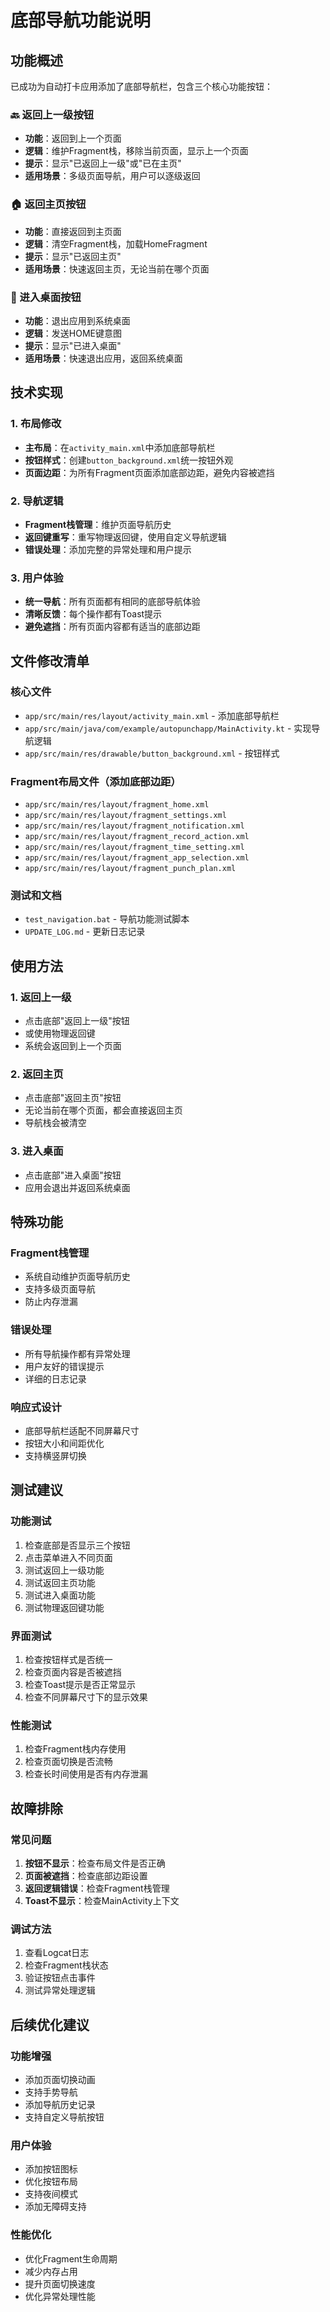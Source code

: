 # 底部导航功能说明

## 功能概述

已成功为自动打卡应用添加了底部导航栏，包含三个核心功能按钮：

### 🔙 返回上一级按钮
- **功能**：返回到上一个页面
- **逻辑**：维护Fragment栈，移除当前页面，显示上一个页面
- **提示**：显示"已返回上一级"或"已在主页"
- **适用场景**：多级页面导航，用户可以逐级返回

### 🏠 返回主页按钮
- **功能**：直接返回到主页面
- **逻辑**：清空Fragment栈，加载HomeFragment
- **提示**：显示"已返回主页"
- **适用场景**：快速返回主页，无论当前在哪个页面

### 📱 进入桌面按钮
- **功能**：退出应用到系统桌面
- **逻辑**：发送HOME键意图
- **提示**：显示"已进入桌面"
- **适用场景**：快速退出应用，返回系统桌面

## 技术实现

### 1. 布局修改
- **主布局**：在`activity_main.xml`中添加底部导航栏
- **按钮样式**：创建`button_background.xml`统一按钮外观
- **页面边距**：为所有Fragment页面添加底部边距，避免内容被遮挡

### 2. 导航逻辑
- **Fragment栈管理**：维护页面导航历史
- **返回键重写**：重写物理返回键，使用自定义导航逻辑
- **错误处理**：添加完整的异常处理和用户提示

### 3. 用户体验
- **统一导航**：所有页面都有相同的底部导航体验
- **清晰反馈**：每个操作都有Toast提示
- **避免遮挡**：所有页面内容都有适当的底部边距

## 文件修改清单

### 核心文件
- `app/src/main/res/layout/activity_main.xml` - 添加底部导航栏
- `app/src/main/java/com/example/autopunchapp/MainActivity.kt` - 实现导航逻辑
- `app/src/main/res/drawable/button_background.xml` - 按钮样式

### Fragment布局文件（添加底部边距）
- `app/src/main/res/layout/fragment_home.xml`
- `app/src/main/res/layout/fragment_settings.xml`
- `app/src/main/res/layout/fragment_notification.xml`
- `app/src/main/res/layout/fragment_record_action.xml`
- `app/src/main/res/layout/fragment_time_setting.xml`
- `app/src/main/res/layout/fragment_app_selection.xml`
- `app/src/main/res/layout/fragment_punch_plan.xml`

### 测试和文档
- `test_navigation.bat` - 导航功能测试脚本
- `UPDATE_LOG.md` - 更新日志记录

## 使用方法

### 1. 返回上一级
- 点击底部"返回上一级"按钮
- 或使用物理返回键
- 系统会返回到上一个页面

### 2. 返回主页
- 点击底部"返回主页"按钮
- 无论当前在哪个页面，都会直接返回主页
- 导航栈会被清空

### 3. 进入桌面
- 点击底部"进入桌面"按钮
- 应用会退出并返回系统桌面

## 特殊功能

### Fragment栈管理
- 系统自动维护页面导航历史
- 支持多级页面导航
- 防止内存泄漏

### 错误处理
- 所有导航操作都有异常处理
- 用户友好的错误提示
- 详细的日志记录

### 响应式设计
- 底部导航栏适配不同屏幕尺寸
- 按钮大小和间距优化
- 支持横竖屏切换

## 测试建议

### 功能测试
1. 检查底部是否显示三个按钮
2. 点击菜单进入不同页面
3. 测试返回上一级功能
4. 测试返回主页功能
5. 测试进入桌面功能
6. 测试物理返回键功能

### 界面测试
1. 检查按钮样式是否统一
2. 检查页面内容是否被遮挡
3. 检查Toast提示是否正常显示
4. 检查不同屏幕尺寸下的显示效果

### 性能测试
1. 检查Fragment栈内存使用
2. 检查页面切换是否流畅
3. 检查长时间使用是否有内存泄漏

## 故障排除

### 常见问题
1. **按钮不显示**：检查布局文件是否正确
2. **页面被遮挡**：检查底部边距设置
3. **返回逻辑错误**：检查Fragment栈管理
4. **Toast不显示**：检查MainActivity上下文

### 调试方法
1. 查看Logcat日志
2. 检查Fragment栈状态
3. 验证按钮点击事件
4. 测试异常处理逻辑

## 后续优化建议

### 功能增强
- 添加页面切换动画
- 支持手势导航
- 添加导航历史记录
- 支持自定义导航按钮

### 用户体验
- 添加按钮图标
- 优化按钮布局
- 支持夜间模式
- 添加无障碍支持

### 性能优化
- 优化Fragment生命周期
- 减少内存占用
- 提升页面切换速度
- 优化异常处理性能 